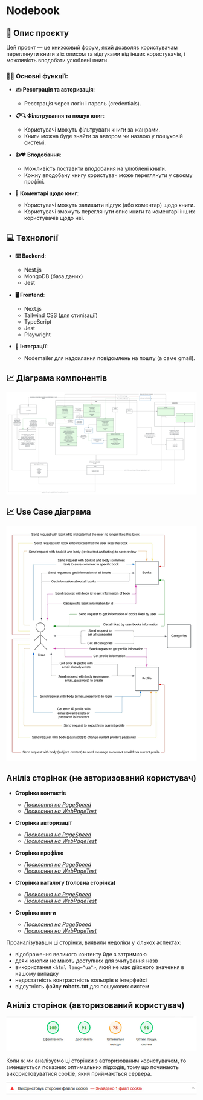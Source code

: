 # Nodebook

## 📝 Опис проєкту

Цей проєкт — це книжковий форум, який дозволяє користувачам переглянути книги з їх описом та відгуками від інших користувачів, і можливість вподобати улюблені книги.

### 👨‍💻 Основні функції:

- **✍️ Реєстрація та авторизація**:

  - Реєстрація через логін і пароль (credentials).

- **📋🔍 Фільтрування та пошук книг**:

  - Користувачі можуть фільтрувати книги за жанрами.
  - Книги можна буде знайти за автором чи назвою у пошуковій системі.

- **👍❤️ Вподобання**:

  - Можливість поставити вподобання на улюблені книги.
  - Кожну вподобану книгу користувач може переглянути у своєму профілі.

- **💬 Коментарі щодо книг**:

  - Користувачі можуть залишити відгук (або коментар) щодо книги.
  - Користувачі зможуть переглянути опис книги та коментарі інших користувачів щодо неї.

## 💻 Технології

- **⌨️ Backend**:

  - Nest.js
  - MongoDB (база даних)
  - Jest

- **🖥 Frontend**:

  - Next.js
  - Tailwind CSS (для стилізації)
  - TypeScript
  - Jest
  - Playwright

- **🤖 Інтеграції**:

  - Nodemailer для надсилання повідомлень на пошту (а саме gmail).

## 📈 Діаграма компонентів

![Components diagram](./graph.jpeg)

## 📈 Use Case діаграма

![Use Case Diagram](./use-case-diagram.jpeg)

## Аніліз сторінок (не авторизований користувач)

- **Сторінка контактів**

  - [_Посилання на PageSpeed_](https://pagespeed.web.dev/analysis/https-nodebook-web-vercel-app-contacts/tr0yqom7t3?hl=uk&form_factor=desktop)
  - [_Посилання на WebPageTest_](https://www.webpagetest.org/result/241227_AiDcSV_5H7/)

- **Сторінка авторизації**

  - [_Посилання на PageSpeed_](https://pagespeed.web.dev/analysis/https-nodebook-web-vercel-app-auth/2i6205z3e5?hl=uk&form_factor=desktop)
  - [_Посилання на WebPageTest_](https://www.webpagetest.org/result/241227_BiDcMZ_5J6/)

- **Сторінка профілю**

  - [_Посилання на PageSpeed_](https://pagespeed.web.dev/analysis/https-nodebook-web-vercel-app-profile/5gv34atgpq?hl=uk&form_factor=desktop)
  - [_Посилання на WebPageTest_](https://www.webpagetest.org/result/241227_AiDc8C_5JC/)

- **Сторінка каталогу (головна сторінка)**

  - [_Посилання на PageSpeed_](https://pagespeed.web.dev/analysis/https-nodebook-web-vercel-app/z4xtdlymiw?form_factor=desktop)
  - [_Посилання на WebPageTest_](https://www.webpagetest.org/result/241227_BiDcTD_7P0/)

- **Сторінка книги**

  - [_Посилання на PageSpeed_](https://pagespeed.web.dev/analysis/https-nodebook-web-vercel-app-676c16bfbacc3dd34717d3c8/5lgein33l1?form_factor=desktop)
  - [_Посилання на WebPageTest_](https://www.webpagetest.org/result/241227_AiDcAP_7DT/)

Проаналізувавши ці сторінки, виявили недоліки у кількох аспектах:

- відображення великого контенту йде з затримкою
- деякі кнопки не мають доступних для зчитування назв
- використання `<html lang="ua">`, який не має дійсного значення в нашому випадку
- недостатність контрастність кольорів в інтерфейсі
- відсутність файлу **robots.txt** для пошукових систем

## Аніліз сторінок (авторизований користувач)

![Profile page analyze with auth](/screenshots/profile-page-analyze-with-auth.jpg)

Коли ж ми аналізуємо ці сторінки з авторизованим користувачем, то зменшується показник оптимальних підходів, тому що починають використовуватися cookie, який приймаються сервера.

![Warning cookie message](/screenshots/cookie-message.jpg)

